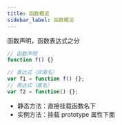 ```yaml
---
title: 函数概览
sidebar_label: 函数概览
---
```


函数声明，函数表达式之分

```js
// 函数声明
function f() {}

// 表达式（非匿名）
var f1 = function f() {};
// 表达式（匿名）
var f2 = function() {};
```

- 静态方法：直接挂载函数名下
- 实例方法：挂载 prototype 属性下面
